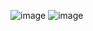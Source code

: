![image](https://github.com/mayank-0407/Web-I/assets/97796657/0812542b-261f-4662-90a2-ba7cbcd62dbe)
![image](https://github.com/mayank-0407/Web-I/assets/97796657/5cbfa706-faa8-4423-9ee6-4e8fe1acfa2a)
